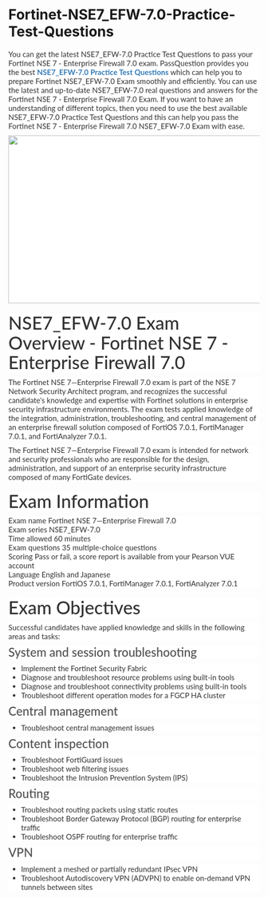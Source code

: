 # Fortinet-NSE7_EFW-7.0-Practice-Test-Questions
<p>
	<span style="font-size:12px;font-weight:normal;">
	<p style="box-sizing:border-box;margin-top:0px;margin-bottom:10px;color:#333333;font-family:Lato;font-size:15px;white-space:normal;background-color:#FFFFFF;">
		You can get the latest NSE7_EFW-7.0 Practice Test Questions to pass your Fortinet NSE 7 - Enterprise Firewall 7.0 exam. PassQuestion provides you the best&nbsp;<span style="box-sizing:border-box;font-weight:700;"><a href="https://www.passquestion.com/nse7_efw-7-0.html" style="box-sizing:border-box;background-color:transparent;color:#337AB7;text-decoration-line:none;">NSE7_EFW-7.0 Practice Test Questions</a></span>&nbsp;which can help you to prepare Fortinet NSE7_EFW-7.0 Exam smoothly and efficiently. You can use the latest and up-to-date NSE7_EFW-7.0 real questions and answers for the Fortinet NSE 7 - Enterprise Firewall 7.0 Exam. If you want to have an understanding of different topics, then you need to use the best available NSE7_EFW-7.0 Practice Test Questions and this can help you pass the Fortinet NSE 7 - Enterprise Firewall 7.0 NSE7_EFW-7.0 Exam with ease.
	</p>
	<p style="box-sizing:border-box;margin-top:0px;margin-bottom:10px;color:#333333;font-family:Lato;font-size:15px;white-space:normal;background-color:#FFFFFF;">
		<img alt="" src="https://www.passquestion.com/uploads/pqcom/images/20220811/acad6d99945d637196ac24d4119f6697.png" style="box-sizing:border-box;vertical-align:middle;max-width:100%;height:336px;width:600px;" />
	</p>
	<h1 style="box-sizing:border-box;margin:20px 0px 10px;font-size:36px;font-family:Lato;font-weight:500;line-height:1.1;color:#333333;white-space:normal;background-color:#FFFFFF;">
		NSE7_EFW-7.0 Exam Overview - Fortinet NSE 7 - Enterprise Firewall 7.0
	</h1>
	<p style="box-sizing:border-box;margin-top:0px;margin-bottom:10px;color:#333333;font-family:Lato;font-size:15px;white-space:normal;background-color:#FFFFFF;">
		The Fortinet NSE 7—Enterprise Firewall 7.0 exam is part of the NSE 7 Network Security Architect program, and recognizes the successful candidate's knowledge and expertise with Fortinet solutions in enterprise security infrastructure environments. The exam tests applied knowledge of the integration, administration, troubleshooting, and central management of an enterprise firewall solution composed of FortiOS 7.0.1, FortiManager 7.0.1, and FortiAnalyzer 7.0.1.
	</p>
	<p style="box-sizing:border-box;margin-top:0px;margin-bottom:10px;color:#333333;font-family:Lato;font-size:15px;white-space:normal;background-color:#FFFFFF;">
		The Fortinet NSE 7—Enterprise Firewall 7.0 exam is intended for network and security professionals who are responsible for the design, administration, and support of an enterprise security infrastructure composed of many FortiGate devices.
	</p>
	<h1 style="box-sizing:border-box;margin:20px 0px 10px;font-size:36px;font-family:Lato;font-weight:500;line-height:1.1;color:#333333;white-space:normal;background-color:#FFFFFF;">
		Exam Information
	</h1>
	<p style="box-sizing:border-box;margin-top:0px;margin-bottom:10px;color:#333333;font-family:Lato;font-size:15px;white-space:normal;background-color:#FFFFFF;">
		Exam name Fortinet NSE 7—Enterprise Firewall 7.0<br style="box-sizing:border-box;" />
Exam series NSE7_EFW-7.0<br style="box-sizing:border-box;" />
Time allowed 60 minutes<br style="box-sizing:border-box;" />
Exam questions 35 multiple-choice questions<br style="box-sizing:border-box;" />
Scoring Pass or fail, a score report is available from your Pearson VUE account<br style="box-sizing:border-box;" />
Language English and Japanese<br style="box-sizing:border-box;" />
Product version FortiOS 7.0.1, FortiManager 7.0.1, FortiAnalyzer 7.0.1
	</p>
	<h1 style="box-sizing:border-box;margin:20px 0px 10px;font-size:36px;font-family:Lato;font-weight:500;line-height:1.1;color:#333333;white-space:normal;background-color:#FFFFFF;">
		Exam Objectives
	</h1>
	<p style="box-sizing:border-box;margin-top:0px;margin-bottom:10px;color:#333333;font-family:Lato;font-size:15px;white-space:normal;background-color:#FFFFFF;">
		Successful candidates have applied knowledge and skills in the following areas and tasks:
	</p>
	<h3 style="box-sizing:border-box;font-family:Lato;font-weight:500;line-height:1.1;color:#505050;margin-top:0px;margin-bottom:10px;font-size:24px;white-space:normal;background-color:#FFFFFF;">
		System and session troubleshooting
	</h3>
	<ul style="box-sizing:border-box;margin-top:0px;margin-bottom:10px;color:#333333;font-family:Lato;font-size:15px;white-space:normal;background-color:#FFFFFF;">
		<li style="box-sizing:border-box;">
			Implement the Fortinet Security Fabric
		</li>
		<li style="box-sizing:border-box;">
			Diagnose and troubleshoot resource problems using built-in tools
		</li>
		<li style="box-sizing:border-box;">
			Diagnose and troubleshoot connectivity problems using built-in tools
		</li>
		<li style="box-sizing:border-box;">
			Troubleshoot different operation modes for a FGCP HA cluster
		</li>
	</ul>
	<h3 style="box-sizing:border-box;font-family:Lato;font-weight:500;line-height:1.1;color:#505050;margin-top:0px;margin-bottom:10px;font-size:24px;white-space:normal;background-color:#FFFFFF;">
		Central management
	</h3>
	<ul style="box-sizing:border-box;margin-top:0px;margin-bottom:10px;color:#333333;font-family:Lato;font-size:15px;white-space:normal;background-color:#FFFFFF;">
		<li style="box-sizing:border-box;">
			Troubleshoot central management issues
		</li>
	</ul>
	<h3 style="box-sizing:border-box;font-family:Lato;font-weight:500;line-height:1.1;color:#505050;margin-top:0px;margin-bottom:10px;font-size:24px;white-space:normal;background-color:#FFFFFF;">
		Content inspection
	</h3>
	<ul style="box-sizing:border-box;margin-top:0px;margin-bottom:10px;color:#333333;font-family:Lato;font-size:15px;white-space:normal;background-color:#FFFFFF;">
		<li style="box-sizing:border-box;">
			Troubleshoot FortiGuard issues
		</li>
		<li style="box-sizing:border-box;">
			Troubleshoot web filtering issues
		</li>
		<li style="box-sizing:border-box;">
			Troubleshoot the Intrusion Prevention System (IPS)
		</li>
	</ul>
	<h3 style="box-sizing:border-box;font-family:Lato;font-weight:500;line-height:1.1;color:#505050;margin-top:0px;margin-bottom:10px;font-size:24px;white-space:normal;background-color:#FFFFFF;">
		Routing
	</h3>
	<ul style="box-sizing:border-box;margin-top:0px;margin-bottom:10px;color:#333333;font-family:Lato;font-size:15px;white-space:normal;background-color:#FFFFFF;">
		<li style="box-sizing:border-box;">
			Troubleshoot routing packets using static routes
		</li>
		<li style="box-sizing:border-box;">
			Troubleshoot Border Gateway Protocol (BGP) routing for enterprise traffic
		</li>
		<li style="box-sizing:border-box;">
			Troubleshoot OSPF routing for enterprise traffic
		</li>
	</ul>
	<h3 style="box-sizing:border-box;font-family:Lato;font-weight:500;line-height:1.1;color:#505050;margin-top:0px;margin-bottom:10px;font-size:24px;white-space:normal;background-color:#FFFFFF;">
		VPN
	</h3>
	<ul style="box-sizing:border-box;margin-top:0px;margin-bottom:10px;color:#333333;font-family:Lato;font-size:15px;white-space:normal;background-color:#FFFFFF;">
		<li style="box-sizing:border-box;">
			Implement a meshed or partially redundant IPsec VPN
		</li>
		<li style="box-sizing:border-box;">
			Troubleshoot Autodiscovery VPN (ADVPN) to enable on-demand VPN tunnels between sites
		</li>
	</ul>
</span>
</p>
<p>
	<a href="https://www.passcert.com/EC-Council.html" target="_blank"><strong></strong></a>
</p>

